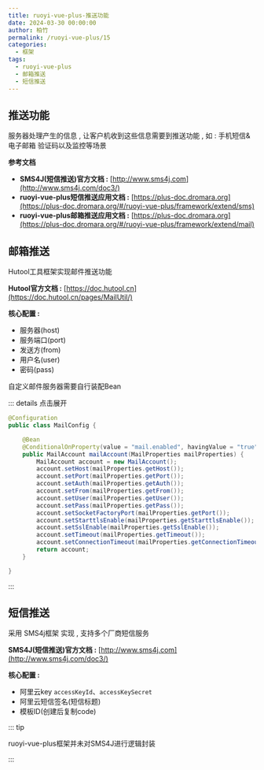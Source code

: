 ```yaml
---
title: ruoyi-vue-plus-推送功能
date: 2024-03-30 00:00:00
author: 柏竹
permalink: /ruoyi-vue-plus/15
categories: 
  - 框架
tags: 
  - ruoyi-vue-plus
  - 邮箱推送
  - 短信推送
---
```


## 推送功能

服务器处理产生的信息 , 让客户机收到这些信息需要到推送功能 , 如 : 手机短信&电子邮箱 验证码以及监控等场景

**参考文档** 

- **SMS4J(短信推送)官方文档 :** [http://www.sms4j.com](http://www.sms4j.com/doc3/) 
- **ruoyi-vue-plus短信推送应用文档 :** [https://plus-doc.dromara.org](https://plus-doc.dromara.org/#/ruoyi-vue-plus/framework/extend/sms) 
- **ruoyi-vue-plus邮箱推送应用文档 :** [https://plus-doc.dromara.org](https://plus-doc.dromara.org/#/ruoyi-vue-plus/framework/extend/mail) 

## 邮箱推送

Hutool工具框架实现邮件推送功能

**Hutool官方文档 :** [https://doc.hutool.cn](https://doc.hutool.cn/pages/MailUtil/)

**核心配置 :** 

- 服务器(host)
- 服务端口(port)
- 发送方(from)
- 用户名(user)
- 密码(pass)

自定义邮件服务器需要自行装配Bean

::: details 点击展开

```java
@Configuration
public class MailConfig {

    @Bean
    @ConditionalOnProperty(value = "mail.enabled", havingValue = "true")
    public MailAccount mailAccount(MailProperties mailProperties) {
        MailAccount account = new MailAccount();
        account.setHost(mailProperties.getHost());
        account.setPort(mailProperties.getPort());
        account.setAuth(mailProperties.getAuth());
        account.setFrom(mailProperties.getFrom());
        account.setUser(mailProperties.getUser());
        account.setPass(mailProperties.getPass());
        account.setSocketFactoryPort(mailProperties.getPort());
        account.setStarttlsEnable(mailProperties.getStarttlsEnable());
        account.setSslEnable(mailProperties.getSslEnable());
        account.setTimeout(mailProperties.getTimeout());
        account.setConnectionTimeout(mailProperties.getConnectionTimeout());
        return account;
    }

}
```

:::

## 短信推送

采用 SMS4j框架 实现 , 支持多个厂商短信服务

**SMS4J(短信推送)官方文档 :** [http://www.sms4j.com](http://www.sms4j.com/doc3/) 

**核心配置 :** 

- 阿里云key `accessKeyId`、`accessKeySecret` 
- 阿里云短信签名(短信标题)
- 模板ID(创建后复制code)

::: tip

ruoyi-vue-plus框架并未对SMS4J进行逻辑封装 

:::

